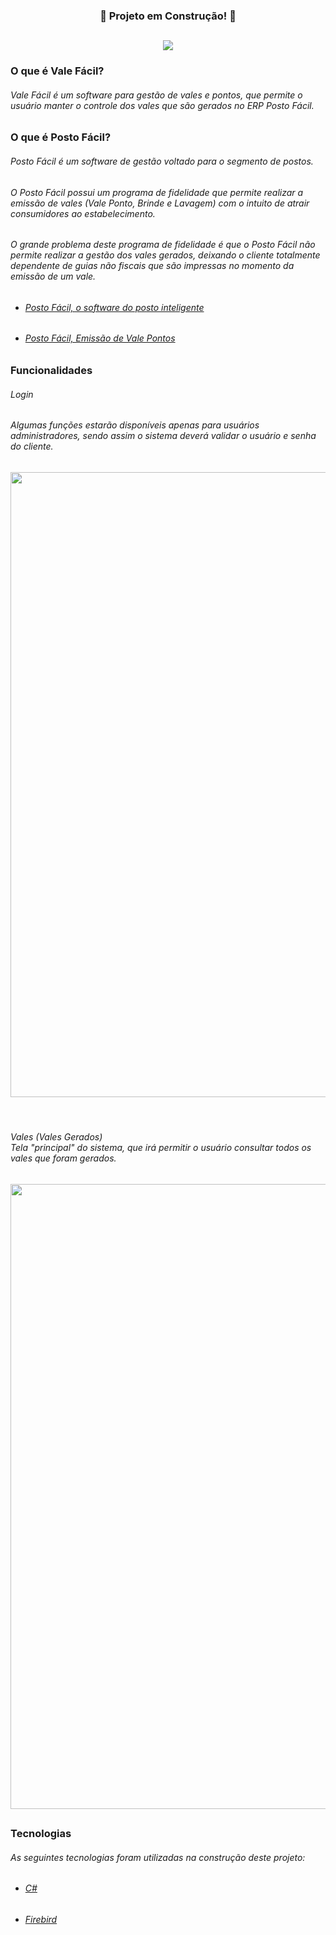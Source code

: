 <div align="center">
  <h3>   
    <p>🚧 Projeto em Construção! 🚧</p>
  </h3>
</div>

##

<div align="center">
  <h4>   
    <img src="https://cdn.discordapp.com/attachments/996183945358102580/997536211096850492/icon.png">
  </h4>
</div>


### O que é Vale Fácil?

###### Vale Fácil é um software para gestão de vales e pontos, que permite o usuário manter o controle dos vales que são gerados no ERP Posto Fácil.

### O que é Posto Fácil?

###### Posto Fácil é um software de gestão voltado para o segmento de postos.

###### O Posto Fácil possui um programa de fidelidade que permite realizar a emissão de vales (Vale Ponto, Brinde e Lavagem) com o intuito de atrair consumidores ao estabelecimento.

###### O grande problema deste programa de fidelidade é que o Posto Fácil não permite realizar a gestão dos vales gerados, deixando o cliente totalmente dependente de guias não fiscais que são impressas no momento da emissão de um vale.

- ###### [Posto Fácil, o software do posto inteligente](https://youtu.be/dIkYSVDhDxo)
- ###### [Posto Fácil, Emissão de Vale Pontos](https://share.linx.com.br/pages/viewpage.action?pageId=27131284)
   
##   
   
### Funcionalidades

###### Login
###### Algumas funções estarão disponíveis apenas para usuários administradores, sendo assim o sistema deverá validar o usuário e senha do cliente.
<div align="center">
  <h4>
    <img width="1000px" src="https://user-images.githubusercontent.com/106814385/179900896-31419a49-8cf7-4426-9964-412c542266da.gif">
  </h4>
</div>

<br>

<h6>
  <p>
    Vales (Vales Gerados)
      <br>
    Tela "principal" do sistema, que irá permitir o usuário consultar todos os vales que foram gerados.
  </p>
</h6>
<div align="center">
  <h4>
    <img width="1000px" src="https://user-images.githubusercontent.com/106814385/179900896-31419a49-8cf7-4426-9964-412c542266da.gif">
  </h4>
</div>

##
   
### Tecnologias   
      
###### As seguintes tecnologias foram utilizadas na construção deste projeto:
    
- ###### [C#](https://docs.microsoft.com/pt-br/dotnet/csharp/)
- ###### [Firebird](https://www.firebirdsql.org/en/documentation/)
      
